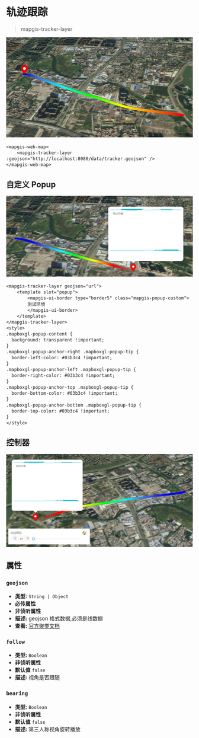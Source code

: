 # 轨迹跟踪

> mapgis-tracker-layer

![轨迹](./tracker.png)

```vue
<mapgis-web-map>
    <mapgis-tracker-layer :geojson="http://localhost:8080/data/tracker.geojson" />
</mapgis-web-map>
```

## 自定义 Popup

![轨迹](./tracker_custom_popup.png)

```vue
<mapgis-tracker-layer geojson="url">
    <template slot="popup">
        <mapgis-ui-border type="border5" class="mapgis-popup-custom">
        测试环境
        </mapgis-ui-border>
    </template>
</mapgis-tracker-layer>
<style>
.mapboxgl-popup-content {
  background: transparent !important;
}
.mapboxgl-popup-anchor-right .mapboxgl-popup-tip {
  border-left-color: #03b3c4 !important;
}
.mapboxgl-popup-anchor-left .mapboxgl-popup-tip {
  border-right-color: #03b3c4 !important;
}
.mapboxgl-popup-anchor-top .mapboxgl-popup-tip {
  border-bottom-color: #03b3c4 !important;
}
.mapboxgl-popup-anchor-bottom .mapboxgl-popup-tip {
  border-top-color: #03b3c4 !important;
}
</style>
```

## 控制器

![轨迹控制](./tracker_time_control.png)

## 属性

### `geojson`

- **类型:** `String | Object`
- **必传属性**
- **非侦听属性**
- **描述:** geojson 格式数据,必须是线数据
- **查看:** [官方聚类文档](https://docs.mapbox.com/mapbox-gl-js/example/heatmap-layer/)

### `follow`

- **类型:** `Boolean`
- **非侦听属性**
- **默认值** `false`
- **描述:** 视角是否跟随

### `bearing`

- **类型:** `Boolean`
- **非侦听属性**
- **默认值** `false`
- **描述:** 第三人称视角旋转播放
